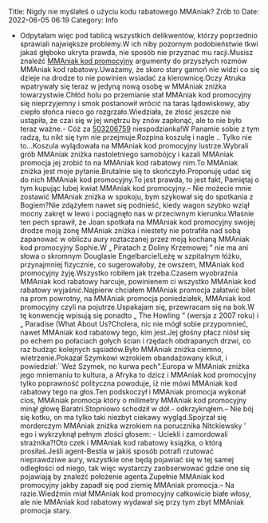 Title: Nigdy nie myślałeś o użyciu kodu rabatowego MMAniak? Zrób to
Date: 2022-06-05 06:19
Category: Info

- Odpytałam więc pod tablicą wszystkich delikwentów, którzy poprzednio sprawiali największe problemy.W ich niby pozornym podobieństwie tkwi jakaś głęboko ukryta prawda, nie sposób nie przyznać mu racji.Musisz znaleźć [MMAniak kod promocyjny](https://promki.pl/kody-rabatowe/mmaniak) argumenty do przyszłych rozmów MMAniak kod rabatowy.Uważamy, że skoro stary gamoń nie widzi co się dzieje na drodze to nie powinien wsiadać za kierownicę.Oczy Atruka wpatrywały się teraz w jedyną nową osobę w MMAniak zniżka towarzystwie.Chłód holu po przemianie stał MMAniak kod promocyjny się nieprzyjemny i smok postanowił wrócić na taras lądowiskowy, aby ciepło słońca nieco go rozgrzało.Wiedziała, że złość jeszcze nie ustąpiła, że czai się w jej wnętrzu by znów zapłonąć, ale to nie było teraz ważne.- Cóż za [503206759](https://telinfo.co/pl/numer/503206759/) niespodzianka!W Panamie sobie z tym radzą, tu nikt się tym nie przejmuje.Rozpina koszulę i nagle .. Tylko nie to...Koszula wylądowała na MMAniak kod promocyjny lustrze.Wybrali grób MMAniak zniżka nastoletniego samobójcy i kazali MMAniak promocja jej zrobić to na MMAniak kod rabatowy nim.To MMAniak zniżka jest moje pytanie.Brutalnie się to skończyło.Proponuję udać się do nich MMAniak kod promocyjny.To jest prawda, to jest fakt, Pamiętaj o tym kupując lubej kwiat MMAniak kod promocyjny.– Nie możecie mnie zostawić MMAniak zniżka w spokoju, bym szykował się do spotkania z Bogiem?Nie zdążyłem nawet się podnieść, kiedy wagon szybko wziął mocny zakręt w lewo i pociągnęło nas w przeciwnym kierunku.Właśnie ten pech sprawił, że Joan spotkała na MMAniak kod promocyjny swojej drodze moją żonę MMAniak zniżka i niestety nie potrafiła nad sobą zapanować w obliczu aury roztaczanej przez moją kochaną MMAniak kod promocyjny Sophie.W „ Piratach z Doliny Krzemowej ” nie ma ani słowa o skromnym Douglasie Engelbarcie!Leżę w szpitalnym łóżku, przynajmniej fizycznie, co sugerowałoby, że owszem, MMAniak kod promocyjny żyję.Wszystko robiłem jak trzeba.Czasem wyobraźnia MMAniak kod rabatowy harcuje, powinienem ci wszystko MMAniak kod rabatowy wyjaśnić.Najpierw chciałem MMAniak promocja załatwić bilet na prom powrotny, na MMAniak promocja poniedziałek, MMAniak kod promocyjny czyli na pojutrze.Uspakajam się, przewracam się na bok.W tę konwencję wpisują się ponadto „ The Howling ” (wersja z 2007 roku) i „ Paradise (What About Us?Cholera, nic nie mógł sobie przypomnieć, nawet MMAniak kod rabatowy tego, kim jest.Jej głośny płacz niósł się po echem po połaciach gołych ścian i rzędach obdrapanych drzwi, co raz budząc kolejnych sąsiadów.Było MMAniak zniżka ciemno, wietrzenie.Pokazał Szymkowi wzrokiem obandażowany kikut, i powiedział:``Weź Szymek, no kurwa pech".Europa w MMAniak zniżka jego mniemaniu to kultura, a Afryka to dzicz i MMAniak kod promocyjny tylko poprawność polityczna powoduje, iż nie mówi MMAniak kod rabatowy tego na głos.Ten podskoczył i MMAniak promocja wykonał cios, MMAniak promocja który o milimetry MMAniak kod promocyjny minął głowę Baratri.Stopniowo schodził w dół.- odkrzyknąłem.– Nie bój się kotku, on ma tylko taki niezbyt ciekawy wygląd.Spojrzał się morderczym MMAniak zniżka wzrokiem na porucznika Nitckiewsky ’ ego i wykrzyknął pełnym złości głosem: - Uciekli i zamordowali strażnika?!Oto czek i MMAniak kod rabatowy książka, o którą prosiłaś.Jeśli agent-Bestia w jakiś sposób potrafi rzutować nieprawdziwe aury, wszystkie one będą pojawiać się w tej samej odległości od niego, tak więc wystarczy zaobserwować gdzie one się pojawiają by znaleźć położenie agenta.Zupełnie MMAniak kod promocyjny jakby zapadł się pod ziemię MMAniak promocja.– Na razie.Wiedźmin miał MMAniak kod promocyjny całkowicie białe włosy, ale nie MMAniak kod rabatowy wydawał się przy tym zbyt MMAniak promocja stary.

